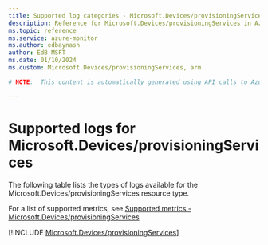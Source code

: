 ```yaml
---
title: Supported log categories - Microsoft.Devices/provisioningServices
description: Reference for Microsoft.Devices/provisioningServices in Azure Monitor Logs.
ms.topic: reference
ms.service: azure-monitor
ms.author: edbaynash
author: EdB-MSFT
ms.date: 01/10/2024
ms.custom: Microsoft.Devices/provisioningServices, arm

# NOTE:  This content is automatically generated using API calls to Azure. Any edits made on these files will be overwritten in the next run of the script. 

---
```





# Supported logs for Microsoft.Devices/provisioningServices  
The following table lists the types of logs available for the Microsoft.Devices/provisioningServices resource type.
  
  
  
For a list of supported metrics, see [Supported metrics - Microsoft.Devices/provisioningServices](../supported-metrics/microsoft-devices-provisioningservices-metrics.md)  
  

  
[!INCLUDE [Microsoft.Devices/provisioningServices](./includes/microsoft-devices-provisioningservices-logs-include.md)]  
  
  

